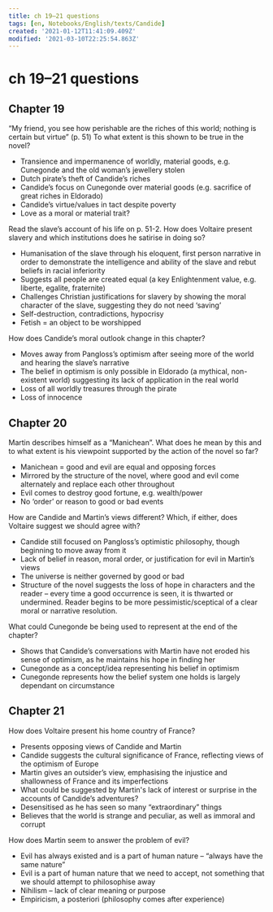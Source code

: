 ```yaml
---
title: ch 19–21 questions
tags: [en, Notebooks/English/texts/Candide]
created: '2021-01-12T11:41:09.409Z'
modified: '2021-03-10T22:25:54.863Z'
---
```


# ch 19–21 questions

## Chapter 19 
“My friend, you see how perishable are the riches of this world; nothing is certain but virtue” (p. 51) To what extent is this shown to be true in the novel? 

- Transience and impermanence of worldly, material goods, e.g. Cunegonde and the old woman’s jewellery stolen  
- Dutch pirate’s theft of Candide’s riches  
- Candide’s focus on Cunegonde over material goods (e.g. sacrifice of great riches in Eldorado) 
- Candide’s virtue/values in tact despite poverty 
- Love as a moral or material trait? 

Read the slave’s account of his life on p. 51-2. How does Voltaire present slavery and which institutions does he satirise in doing so? 

- Humanisation of the slave through his eloquent, first person narrative in order to demonstrate the intelligence and ability of the slave and rebut beliefs in racial inferiority 
- Suggests all people are created equal (a key Enlightenment value, e.g. liberte, egalite, fraternite) 
- Challenges Christian justifications for slavery by showing the moral character of the slave, suggesting they do not need ‘saving’ 
- Self-destruction, contradictions, hypocrisy 
- Fetish = an object to be worshipped 

How does Candide’s moral outlook change in this chapter? 

- Moves away from Pangloss’s optimism after seeing more of the world and hearing the slave’s narrative 
- The belief in optimism is only possible in Eldorado (a mythical, non-existent world) suggesting its lack of application in the real world 
- Loss of all worldly treasures through the pirate 
- Loss of innocence 

## Chapter 20 

Martin describes himself as a “Manichean”. What does he mean by this and to what extent is his viewpoint supported by the action of the novel so far? 

- Manichean = good and evil are equal and opposing forces 
- Mirrored by the structure of the novel, where good and evil come alternately and replace each other throughout 
- Evil comes to destroy good fortune, e.g. wealth/power 
- No ‘order’ or reason to good or bad events 

How are Candide and Martin’s views different? Which, if either, does Voltaire suggest we should agree with? 

- Candide still focused on Pangloss’s optimistic philosophy, though beginning to move away from it	 
- Lack of belief in reason, moral order, or justification for evil in Martin’s views 
- The universe is neither governed by good or bad 
- Structure of the novel suggests the loss of hope in characters and the reader – every time a good occurrence is seen, it is thwarted or undermined. Reader begins to be more pessimistic/sceptical of a clear moral or narrative resolution. 

What could Cunegonde be being used to represent at the end of the chapter? 

- Shows that Candide’s conversations with Martin have not eroded his sense of optimism, as he maintains his hope in finding her 
- Cunegonde as a concept/idea representing his belief in optimism 
- Cunegonde represents how the belief system one holds is largely dependant on circumstance

## Chapter 21 

How does Voltaire present his home country of France? 

- Presents opposing views of Candide and Martin 
- Candide suggests the cultural significance of France, reflecting views of the optimism of Europe 
- Martin gives an outsider’s view, emphasising the injustice and shallowness of France and its imperfections 
- What could be suggested by Martin's lack of interest or surprise in the accounts of Candide’s adventures? 
- Desensitised as he has seen so many “extraordinary” things 
- Believes that the world is strange and peculiar, as well as immoral and corrupt 

How does Martin seem to answer the problem of evil? 

- Evil has always existed and is a part of human nature – “always have the same nature” 
- Evil is a part of human nature that we need to accept, not something that we should attempt to philosophise away 
- Nihilism – lack of clear meaning or purpose 
- Empiricism, a posteriori (philosophy comes after experience) 
